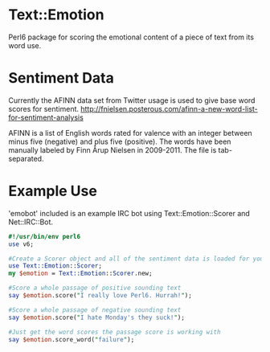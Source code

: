 Text::Emotion
=============

Perl6 package for scoring the emotional content of a piece of text from its word use.

Sentiment Data
==============

Currently the AFINN data set from Twitter usage is used to give base word scores for sentiment.
http://fnielsen.posterous.com/afinn-a-new-word-list-for-sentiment-analysis

AFINN is a list of English words rated for valence with an integer between minus five (negative) and plus five (positive). The words have been manually labeled by Finn Årup Nielsen in 2009-2011. The file is tab-separated.

Example Use
===========

'emobot' included is an example IRC bot using Text::Emotion::Scorer and Net::IRC::Bot.

```perl
#!/usr/bin/env perl6
use v6;

#Create a Scorer object and all of the sentiment data is loaded for your use
use Text::Emotion::Scorer;
my $emotion = Text::Emotion::Scorer.new;

#Score a whole passage of positive sounding text
say $emotion.score("I really love Perl6. Hurrah!");

#Score a whole passage of negative sounding text
say $emotion.score("I hate Monday's they suck!");

#Just get the word scores the passage score is working with
say $emotion.score_word("failure");
```
